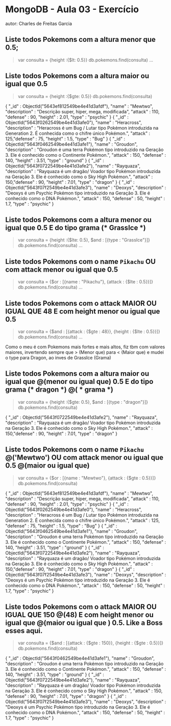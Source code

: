 # MongoDB - Aula 03 - Exercício
autor: Charles de Freitas Garcia

## Liste todos Pokemons com a altura **menor que** 0.5;

> var consulta = {height :{$lt: 0.5}}
> db.pokemons.find(consulta)
...

## Liste todos Pokemons com a altura **maior ou igual que** 0.5

> var consulta = {height :{$gte: 0.5}}
> db.pokemons.find(consulta)

{ "_id" : ObjectId("5643ef812549be4e41d3afdf"), "name" : "Mewtwo", "description" : "Descrição super, hiper, mega, modificada", "attack" : 110, "defense" : 90, "height" : 2.01, "type" : "psychic" }
{ "_id" : ObjectId("5643f0262549be4e41d3afe0"), "name" : "Heracross", "description" : "Heracross é um Bug / Lutar tipo Pokémon introduzida na Generation 2. É conhecida como o chifre único Pokémon.", "attack" : 125,"defense" : 75, "height" : 1.5, "type" : "Bug" }
{ "_id" : ObjectId("5643f0462549be4e41d3afe1"), "name" : "Groudon", "description" : "Groudon é uma terra Pokémon tipo introduzido na Geração 3. Ele é conhecido como o Continente Pokémon.", "attack" : 150, "defense" : 140, "height" : 3.51, "type" : "ground" }
{ "_id" : ObjectId("5643f0722549be4e41d3afe2"), "name" : "Rayquaza", "description" : "Rayquaza é um dragão/ Voador tipo Pokémon introduzida na Geração 3. Ele é conhecido como o Sky High Pokémon.", "attack" : 150,"defense" : 90, "height" : 7.01, "type" : "dragon" }
{ "_id" : ObjectId("5643f07f2549be4e41d3afe3"), "name" : "Deoxys", "description" : "Deoxys é um Psychic Pokémon tipo introduzido na Geração 3. Ele é conhecido como o DNA Pokémon.", "attack" : 150, "defense" : 50, "height" : 1.7, "type" : "psychic" }

## Liste todos Pokemons com a altura **menor ou igual que** 0.5 **E** do tipo grama (* GrassIce *)

> var consulta = {height :{$lte: 0.5}, $and : [{type : "GrassIce"}]}
> db.pokemons.find(consulta)
...

## Liste todos Pokemons com o name `Pikachu` **OU** com attack **menor ou igual que** 0.5

> var consulta = {$or : [{name : "Pikachu"}, {attack : {$lte : 0.5}}]}
> db.pokemons.find(consulta)
...

## Liste todos Pokemons com o attack **MAIOR OU IGUAL QUE** 48 **E** com  height **menor ou igual que** 0.5
> var consulta = {$and : [{attack : {$gte : 48}}, {height : {$lte : 0.5}}]}
> db.pokemons.find(consulta)
...

Como o meu é com Pokemons mais fortes e mais altos, fiz tbm com valores maiores, invertendo sempre que > (Menor que) para < (Maior que) e mudei o type para Dragon, ao inves de GrassIce (Grama)

## Liste todos Pokemons com a altura **maior ou igual que** @(menor ou igual que) 0.5 **E** do tipo grama (* dragon *) @( * grama *)

> var consulta = {height :{$gte: 0.5}, $and : [{type : "dragon"}]}
> db.pokemons.find(consulta)

{ "_id" : ObjectId("5643f0722549be4e41d3afe2"), "name" : "Rayquaza", "description" : "Rayquaza é um dragão/ Voador tipo Pokémon introduzida na Geração 3. Ele é conhecido como o Sky High Pokémon.", "attack" : 150,"defense" : 90, "height" : 7.01, "type" : "dragon" }

## Liste todos Pokemons com o name `Pikachu` @('Mewtwo') **OU** com attack **menor ou igual que** 0.5    @(maior ou igual que) 

> var consulta = {$or : [{name : "Mewtwo"}, {attack : {$gte : 0.5}}]}
> db.pokemons.find(consulta)

{ "_id" : ObjectId("5643ef812549be4e41d3afdf"), "name" : "Mewtwo", "description" : "Descrição super, hiper, mega, modificada", "attack" : 110, "defense" : 90, "height" : 2.01, "type" : "psychic" }
{ "_id" : ObjectId("5643f0262549be4e41d3afe0"), "name" : "Heracross", "description" : "Heracross é um Bug / Lutar tipo Pokémon introduzida na Generation 2. É conhecida como o chifre único Pokémon.", "attack" : 125, "defense" : 75, "height" : 1.5, "type" : "Bug" }
{ "_id" : ObjectId("5643f0462549be4e41d3afe1"), "name" : "Groudon", "description" : "Groudon é uma terra Pokémon tipo introduzido na Geração 3. Ele é conhecido como o Continente Pokémon.", "attack" : 150, "defense" : 140, "height" : 3.51, "type" : "ground" }
{ "_id" : ObjectId("5643f0722549be4e41d3afe2"), "name" : "Rayquaza", "description" : "Rayquaza é um dragão/ Voador tipo Pokémon introduzida na Geração 3. Ele é conhecido como o Sky High Pokémon.", "attack" : 150,"defense" : 90, "height" : 7.01, "type" : "dragon" }
{ "_id" : ObjectId("5643f07f2549be4e41d3afe3"), "name" : "Deoxys", "description" : "Deoxys é um Psychic Pokémon tipo introduzido na Geração 3. Ele é conhecido como o DNA Pokémon.", "attack" : 150, "defense" : 50, "height" : 1.7, "type" : "psychic" }

## Liste todos Pokemons com o attack **MAIOR OU IGUAL QUE** 150 @(48) **E** com  height **menor ou igual que** @(maior ou igual que ) 0.5. Like a Boss esses aqui.

> var consulta = {$and : [{attack : {$gte : 150}}, {height : {$gte : 0.5}}]}
> db.pokemons.find(consulta)

{ "_id" : ObjectId("5643f0462549be4e41d3afe1"), "name" : "Groudon", "description" : "Groudon é uma terra Pokémon tipo introduzido na Geração 3. Ele é conhecido como o Continente Pokémon.", "attack" : 150, "defense" : 140, "height" : 3.51, "type" : "ground" }
{ "_id" : ObjectId("5643f0722549be4e41d3afe2"), "name" : "Rayquaza", "description" : "Rayquaza é um dragão/ Voador tipo Pokémon introduzida na Geração 3. Ele é conhecido como o Sky High Pokémon.", "attack" : 150, "defense" : 90, "height" : 7.01, "type" : "dragon" }
{ "_id" : ObjectId("5643f07f2549be4e41d3afe3"), "name" : "Deoxys", "description" : "Deoxys é um Psychic Pokémon tipo introduzido na Geração 3. Ele é conhecido como o DNA Pokémon.", "attack" : 150, "defense" : 50, "height" : 1.7, "type" : "psychic" }

